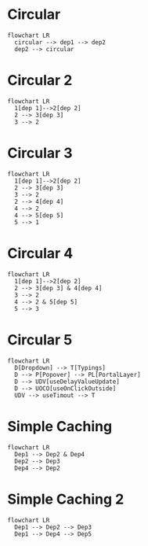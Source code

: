 # Circular

```mermaid
flowchart LR
  circular --> dep1 --> dep2
  dep2 --> circular
```

# Circular 2

```mermaid
flowchart LR
  1[dep 1]-->2[dep 2]
  2 --> 3[dep 3]
  3 --> 2
```

# Circular 3

```mermaid
flowchart LR
  1[dep 1]-->2[dep 2]
  2 --> 3[dep 3]
  3 --> 2
  2 --> 4[dep 4]
  4 --> 2
  4 --> 5[dep 5]
  5 --> 1
```

# Circular 4

```mermaid
flowchart LR
  1[dep 1]-->2[dep 2]
  2 --> 3[dep 3] & 4[dep 4]
  3 --> 2
  4 --> 2 & 5[dep 5]
  5 --> 3
```

# Circular 5

```mermaid
flowchart LR
  D[Dropdown] --> T[Typings]
  D --> P[Popover] --> PL[PortalLayer]
  D --> UDV[useDelayValueUpdate]
  D --> UOCO[useOnClickOutside]
  UDV --> useTimout --> T
```

# Simple Caching

```mermaid
flowchart LR
  Dep1 --> Dep2 & Dep4
  Dep2 --> Dep3
  Dep4 --> Dep2
```

# Simple Caching 2

```mermaid
flowchart LR
  Dep1 --> Dep2 --> Dep3
  Dep1 --> Dep4 --> Dep5
```
